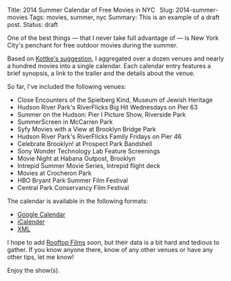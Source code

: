 Title: 2014 Summer Calendar of Free Movies in NYC 
Slug: 2014-summer-movies 
Tags: movies, summer, nyc
Summary: This is an example of a draft post.
Status: draft

One of the best things &mdash; that I never take full advantage of &mdash; is New York City's penchant for free outdoor movies during the summer.

Based on [Kottke's suggestion](http://kottke.org/14/05/free-outdoor-movies-in-nyc-for-summer-2014), I aggregated over a dozen venues and nearly a hundred movies into a single calendar. Each calendar entry features a brief synopsis, a link to the trailer and the details about the venue.

So far, I've included the following venues:

* Close Encounters of the Spielberg Kind, Museum of Jewish Heritage 
* Hudson River Park's RiverFlicks Big Hit Wednesdays on Pier 63
* Summer on the Hudson: Pier I Picture Show, Riverside Park
* SummerScreen in McCarren Park
* Syfy Movies with a View at Brooklyn Bridge Park 
* Hudson River Park's RiverFlicks Family Fridays on Pier 46 
* Celebrate Brooklyn! at Prospect Park Bandshell
* Sony Wonder Technology Lab Feature Screenings
* Movie Night at Habana Outpost, Brooklyn
* Intrepid Summer Movie Series, Intrepid flight deck
* Movies at Crocheron Park
* HBO Bryant Park Summer Film Festival
* Central Park Conservancy Film Festival

The calendar is available in the following formats:

* [Google Calendar](http://hrfnk.tk/RWBH6u)
* [iCalender](http://hrfnk.tk/1n28wbQ)
* [XML](http://hrfnk.tk/RWBP5X)

I hope to add [Rooftop Films](http://rooftopfilms.com/blog/2014/04/rooftop-films-2014-summer-series-feature-film-lineup.html) soon, but their data is a bit hard and tedious to gather. If you know anyone there, know of any other venues or have any other tips, let me know!

Enjoy the show(s).
